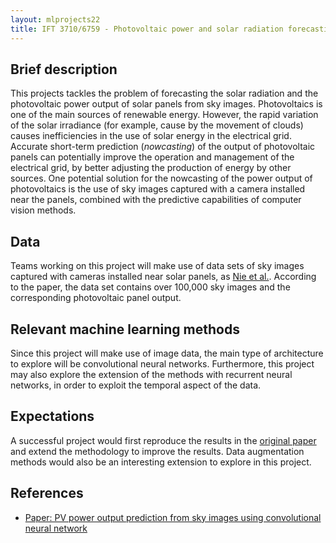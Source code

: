 ```yaml
---
layout: mlprojects22
title: IFT 3710/6759 - Photovoltaic power and solar radiation forecasting
---
```


## Brief description

This projects tackles the problem of forecasting the solar radiation and the photovoltaic power output of solar panels from sky images. Photovoltaics is one of the main sources of renewable energy. However, the rapid variation of the solar irradiance (for example, cause by the movement of clouds) causes inefficiencies in the use of solar energy in the electrical grid. Accurate short-term prediction (_nowcasting_) of the output of photovoltaic panels can potentially improve the operation and management of the electrical grid, by better adjusting the production of energy by other sources. One potential solution for the nowcasting of the power output of photovoltaics is the use of sky images captured with a camera installed near the panels, combined with the predictive capabilities of computer vision methods.

## Data

Teams working on this project will make use of data sets of sky images captured with cameras installed near solar panels, as [Nie et al.](https://sci-hub.st/https://aip.scitation.org/doi/abs/10.1063/5.0014016). According to the paper, the data set contains over 100,000 sky images and the corresponding photovoltaic panel output.

## Relevant machine learning methods

Since this project will make use of image data, the main type of architecture to explore will be convolutional neural networks. Furthermore, this project may also explore the extension of the methods with recurrent neural networks, in order to exploit the temporal aspect of the data.

## Expectations

A successful project would first reproduce the results in the [original paper](https://sci-hub.st/https://aip.scitation.org/doi/abs/10.1063/5.0014016) and extend the methodology to improve the results. Data augmentation methods would also be an interesting extension to explore in this project.

## References

* [Paper: PV power output prediction from sky images using convolutional neural network](https://sci-hub.st/https://aip.scitation.org/doi/abs/10.1063/5.0014016)
